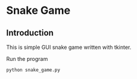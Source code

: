 # Snake Game
## Introduction
This is simple GUI snake game written with tkinter.

Run the program
```
python snake_game.py
```
